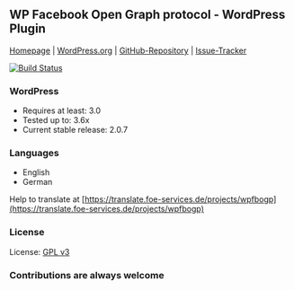 ## WP Facebook Open Graph protocol - WordPress Plugin

[Homepage](http://rynoweb.com/wordpress-plugins/) |
[WordPress.org](https://wordpress.org/extend/plugins/wp-facebook-open-graph-protocol/) |
[GitHub-Repository](https://github.com/chuckreynolds/WPFBOGP) |
[Issue-Tracker](https://github.com/chuckreynolds/WPFBOGP/issues)

[![Build Status](https://travis-ci.org/chuckreynolds/WPFBOGP.png?branch=master)](https://travis-ci.org/chuckreynolds/WPFBOGP)

### WordPress
* Requires at least: 3.0
* Tested up to: 3.6x
* Current stable release: 2.0.7

### Languages
* English
* German

Help to translate at [https://translate.foe-services.de/projects/wpfbogp](https://translate.foe-services.de/projects/wpfbogp)

### License
License: [GPL v3](http://www.gnu.org/licenses/gpl-3.0.html)

### Contributions are always welcome
